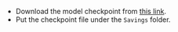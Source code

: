 * Download the model checkpoint from [this link](https://drive.google.com/file/d/12Gc6mC6Qh0R_N_U60mx2jDQqRfuwQzZh/view?usp=sharing).
* Put the checkpoint file under the `Savings` folder.


